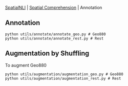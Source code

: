 [SpatialNLI](./README.md) | [Spatial Comprehension](./README.spatial.md) | Annotation


## Annotation

```
python utils/annotate/annotate_geo.py # Geo880
python utils/annotate/annotate_rest.py # Rest
```



## Augmentation by Shuffling

To augment Geo880

```
python utils/augmentation/augmentation_geo.py # Geo880
python utils/augmentation/augmentation_rest.py # Rest
```



